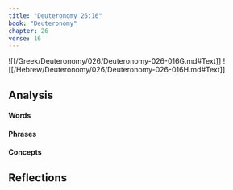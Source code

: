 ```yaml
---
title: "Deuteronomy 26:16"
book: "Deuteronomy"
chapter: 26
verse: 16
---
```

![[/Greek/Deuteronomy/026/Deuteronomy-026-016G.md#Text]]
![[/Hebrew/Deuteronomy/026/Deuteronomy-026-016H.md#Text]]

## Analysis

#### Words

#### Phrases

#### Concepts

## Reflections
